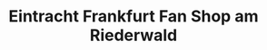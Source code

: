 ---
title: "Eintracht Frankfurt Fan Shop am Riederwald"
url: /frankfurt-am-main/eintracht-frankfurt-fan-shop-am-riederwald/
shop: Andenken
---
